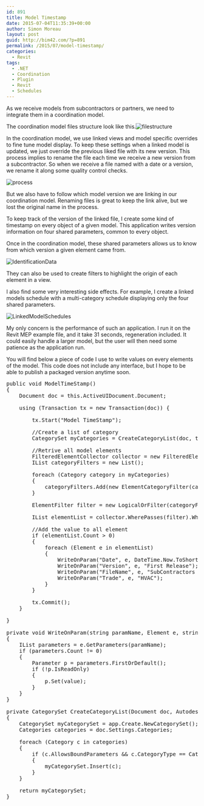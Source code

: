 ```yaml
---
id: 891
title: Model Timestamp
date: 2015-07-04T11:35:39+00:00
author: Simon Moreau
layout: post
guid: http://bim42.com/?p=891
permalink: /2015/07/model-timestamp/
categories:
  - Revit
tags:
  - .NET
  - Coordination
  - Plugin
  - Revit
  - Schedules
---
```

As we receive models from subcontractors or partners, we need to integrate them in a coordination model.

The coordination model files structure look like this.![filestructure](http://bim42.com/wp-content/uploads/2015/07/filestructure.jpg)

In the coordination model, we use linked views and model specific overrides to fine tune model display. To keep these settings when a linked model is updated, we just override the previous liked file with its new version. This process implies to rename the file each time we receive a new version from a subcontractor. So when we receive a file named with a date or a version, we rename it along some quality control checks.

![process](http://bim42.com/wp-content/uploads/2015/07/process.jpg)

But we also have to follow which model version we are linking in our coordination model. Renaming files is great to keep the link alive, but we lost the original name in the process.

To keep track of the version of the linked file, I create some kind of timestamp on every object of a given model. This application writes version information on four shared parameters, common to every object.

Once in the coordination model, these shared parameters allows us to know from which version a given element came from.

![IdentificationData](http://bim42.com/wp-content/uploads/2015/07/IdentificationData.jpg)

They can also be used to create filters to highlight the origin of each element in a view.

I also find some very interesting side effects. For example, I create a linked models schedule with a multi-category schedule displaying only the four shared parameters.

![LinkedModelSchedules](http://bim42.com/wp-content/uploads/2015/07/LinkedModelSchedules.jpg)

My only concern is the performance of such an application. I run it on the Revit MEP example file, and it take 31 seconds, regeneration included. It could easily handle a larger model, but the user will then need some patience as the application run.

You will find below a piece of code I use to write values on every elements of the model. This code does not include any interface, but I hope to be able to publish a packaged version anytime soon.
<pre class="brush: csharp; title: ; notranslate" title="">public void ModelTimeStamp()
{
	Document doc = this.ActiveUIDocument.Document;
	
	using (Transaction tx = new Transaction(doc)) {

		tx.Start("Model TimeStamp");

		//Create a list of category
		CategorySet myCategories = CreateCategoryList(doc, this.Application);

		//Retrive all model elements
		FilteredElementCollector collector = new FilteredElementCollector(doc);
		IList<ElementFilter> categoryFilters = new List<ElementFilter>();

		foreach (Category category in myCategories)
		{
			categoryFilters.Add(new ElementCategoryFilter(category.Id));
		}

		ElementFilter filter = new LogicalOrFilter(categoryFilters);

		IList<Element> elementList = collector.WherePasses(filter).WhereElementIsNotElementType().ToElements();

		//Add the value to all element
		if (elementList.Count > 0)
		{
			foreach (Element e in elementList)
			{
				WriteOnParam("Date", e, DateTime.Now.ToShortDateString());
				WriteOnParam("Version", e, "First Release");
				WriteOnParam("FileName", e, "SubContractors Model");
				WriteOnParam("Trade", e, "HVAC");
			}
		}

		tx.Commit();
	}

}

private void WriteOnParam(string paramName, Element e, string value)
{
	IList<Parameter> parameters = e.GetParameters(paramName);
	if (parameters.Count != 0)
	{
		Parameter p = parameters.FirstOrDefault();
		if (!p.IsReadOnly)
		{
			p.Set(value);
		}
	}
}

private CategorySet CreateCategoryList(Document doc, Autodesk.Revit.ApplicationServices.Application app)
{
	CategorySet myCategorySet = app.Create.NewCategorySet();
	Categories categories = doc.Settings.Categories;

	foreach (Category c in categories)
	{
		if (c.AllowsBoundParameters && c.CategoryType == CategoryType.Model)
		{
			myCategorySet.Insert(c);
		}
	}

	return myCategorySet;
}
</pre>